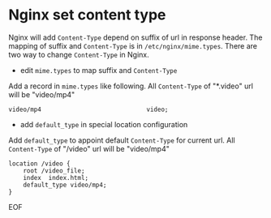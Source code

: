 # Nginx set content type
Nginx will add `Content-Type` depend on suffix of url in response header. The mapping of suffix and `Content-Type` is in
`/etc/nginx/mime.types`. There are two way to change `Content-Type` in Nginx.

* edit `mime.types` to map suffix and `Content-Type`

Add a record in `mime.types` like following. All `Content-Type` of "*.video" url will be "video/mp4" 
```
video/mp4                             video; 
```

* add `default_type` in special location configuration

Add `default_type` to appoint default `Content-Type` for current url. All `Content-Type` of "/video" url will be "video/mp4" 
```
location /video {
    root /video_file;
    index  index.html;
    default_type video/mp4;
}
```

EOF